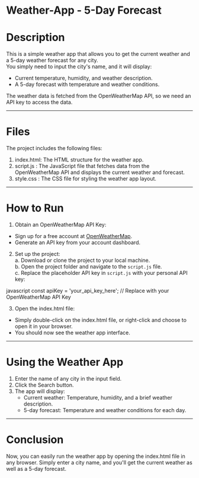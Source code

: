 # Weather-App  - 5-Day Forecast

# Description  
This is a simple weather app that allows you to get the current weather and a 5-day weather forecast for any city.  
You simply need to input the city's name, and it will display:  
- Current temperature, humidity, and weather description.  
- A 5-day forecast with temperature and weather conditions.  

The weather data is fetched from the OpenWeatherMap API, so we need an API key to access the data.

---

# Files  
The project includes the following files:  
1. index.html: The HTML structure for the weather app.  
2. script.js : The JavaScript file that fetches data from the OpenWeatherMap API and displays the current weather and forecast.  
3. style.css : The CSS file for styling the weather app layout.  

---

# How to Run  

1. Obtain an OpenWeatherMap API Key:  
- Sign up for a free account at [OpenWeatherMap](https://openweathermap.org/).  
- Generate an API key from your account dashboard.  

2. Set up the project:  
a. Download or clone the project to your local machine.  
b. Open the project folder and navigate to the `script.js` file.  
c. Replace the placeholder API key in `script.js` with your personal API key:  

javascript
const apiKey = 'your_api_key_here'; // Replace with your OpenWeatherMap API Key


3. Open the index.html file:  
- Simply double-click on the index.html file, or right-click and choose to open it in your browser.  
- You should now see the weather app interface.

---

# Using the Weather App  

1. Enter the name of any city in the input field.  
2. Click the Search button.  
3. The app will display:  
   - Current weather: Temperature, humidity, and a brief weather description.  
   - 5-day forecast: Temperature and weather conditions for each day.  

---

# Conclusion  
Now, you can easily run the weather app by opening the index.html file in any browser. Simply enter a city name, and you'll get the current weather as well as a 5-day forecast.

